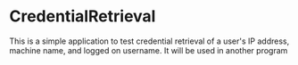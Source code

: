 # CredentialRetrieval
This is a simple application to test credential retrieval of a user's IP address, machine name, and logged on username. It will be used in another program
